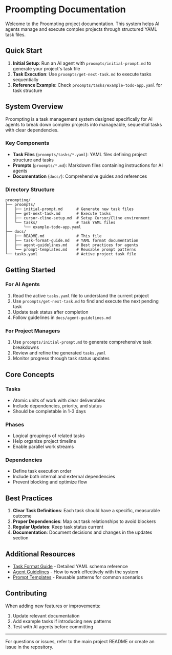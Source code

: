 # Proompting Documentation

Welcome to the Proompting project documentation. This system helps AI agents manage and execute complex projects through structured YAML task files.

## Quick Start

1. **Initial Setup**: Run an AI agent with `proompts/initial-prompt.md` to generate your project's task file
2. **Task Execution**: Use `proompts/get-next-task.md` to execute tasks sequentially
3. **Reference Example**: Check `proompts/tasks/example-todo-app.yaml` for task structure

## System Overview

Proompting is a task management system designed specifically for AI agents to break down complex projects into manageable, sequential tasks with clear dependencies.

### Key Components

- **Task Files** (`proompts/tasks/*.yaml`): YAML files defining project structure and tasks
- **Prompts** (`proompts/*.md`): Markdown files containing instructions for AI agents
- **Documentation** (`docs/`): Comprehensive guides and references

### Directory Structure

```
proompting/
├── proompts/
│   ├── initial-prompt.md      # Generate new task files
│   ├── get-next-task.md       # Execute tasks
│   ├── cursor-cline-setup.md  # Setup Cursor/Cline environment
│   └── tasks/                 # Task YAML files
│       └── example-todo-app.yaml
├── docs/
│   ├── README.md              # This file
│   ├── task-format-guide.md   # YAML format documentation
│   ├── agent-guidelines.md    # Best practices for agents
│   └── prompt-templates.md    # Reusable prompt patterns
└── tasks.yaml                 # Active project task file
```

## Getting Started

### For AI Agents

1. Read the active `tasks.yaml` file to understand the current project
2. Use `proompts/get-next-task.md` to find and execute the next pending task
3. Update task status after completion
4. Follow guidelines in `docs/agent-guidelines.md`

### For Project Managers

1. Use `proompts/initial-prompt.md` to generate comprehensive task breakdowns
2. Review and refine the generated `tasks.yaml`
3. Monitor progress through task status updates

## Core Concepts

### Tasks
- Atomic units of work with clear deliverables
- Include dependencies, priority, and status
- Should be completable in 1-3 days

### Phases
- Logical groupings of related tasks
- Help organize project timeline
- Enable parallel work streams

### Dependencies
- Define task execution order
- Include both internal and external dependencies
- Prevent blocking and optimize flow

## Best Practices

1. **Clear Task Definitions**: Each task should have a specific, measurable outcome
2. **Proper Dependencies**: Map out task relationships to avoid blockers
3. **Regular Updates**: Keep task status current
4. **Documentation**: Document decisions and changes in the updates section

## Additional Resources

- [Task Format Guide](task-format-guide.md) - Detailed YAML schema reference
- [Agent Guidelines](agent-guidelines.md) - How to work effectively with the system
- [Prompt Templates](prompt-templates.md) - Reusable patterns for common scenarios

## Contributing

When adding new features or improvements:
1. Update relevant documentation
2. Add example tasks if introducing new patterns
3. Test with AI agents before committing

---

For questions or issues, refer to the main project README or create an issue in the repository.
